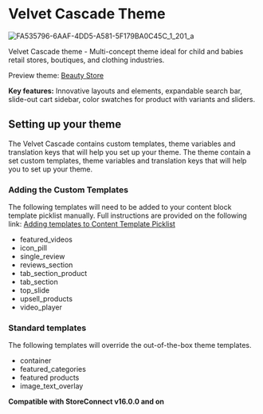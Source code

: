 # Velvet Cascade Theme

![FA535796-6AAF-4DD5-A581-5F179BA0C45C_1_201_a](https://github.com/user-attachments/assets/1dea9586-a77c-4236-8925-f154954f0c3d)

Velvet Cascade theme - Multi-concept theme ideal for child and babies retail stores, boutiques, and clothing industries.

Preview theme: [Beauty Store](https://d-themedeve-00dqe000000r6kt2as-7bdccde07574.herokuapp.com/beauty)

**Key features:** Innovative layouts and elements, expandable search bar, slide-out cart sidebar, color swatches for product with variants and sliders. 

## Setting up your theme

The Velvet Cascade contains custom templates, theme variables and translation keys that will help you set up your theme. The theme contain a set custom templates, theme variables and translation keys that will help you to set up your theme.

### Adding the Custom Templates

The following templates will need to be added to your content block template picklist manually. Full instructions are provided on the following link: [Adding templates to Content Template Picklist](https://help.getstoreconnect.com/documentation/adding-templates-to-content-template-picklist.html)

- featured_videos
- icon_pill
- single_review
- reviews_section
- tab_section_product
- tab_section
- top_slide
- upsell_products
- video_player

### Standard templates

The following templates will override the out-of-the-box theme templates.

- container
- featured_categories
- featured products
- image_text_overlay

**Compatible with StoreConnect v16.0.0 and on**